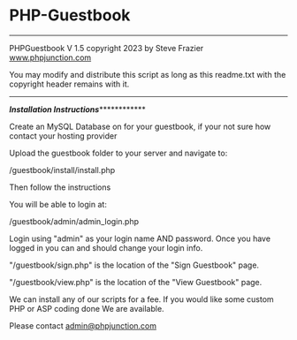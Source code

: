 # PHP-Guestbook
*****************************************************
PHPGuestbook V 1.5 copyright 2023 by Steve Frazier   
www.phpjunction.com                              
                                                   
You may modify and distribute this script as long as this readme.txt with the copyright header remains with it.                                  
***************************************************** 

*******************Installation Instructions*******************************

Create an MySQL Database on for your guestbook, if your not sure how contact your hosting provider

Upload the guestbook folder to your server and navigate to:

/guestbook/install/install.php

Then follow the instructions

You will be able to login at:

/guestbook/admin/admin_login.php

Login using "admin" as your login name AND password. 
Once you have logged in you can and should change your login info.

"/guestbook/sign.php" is the location of the "Sign Guestbook" page.

"/guestbook/view.php" is the location of the "View Guestbook" page.

We can install any of our scripts for a fee.
If you would like some custom PHP or ASP coding done We are available.

Please contact admin@phpjunction.com
